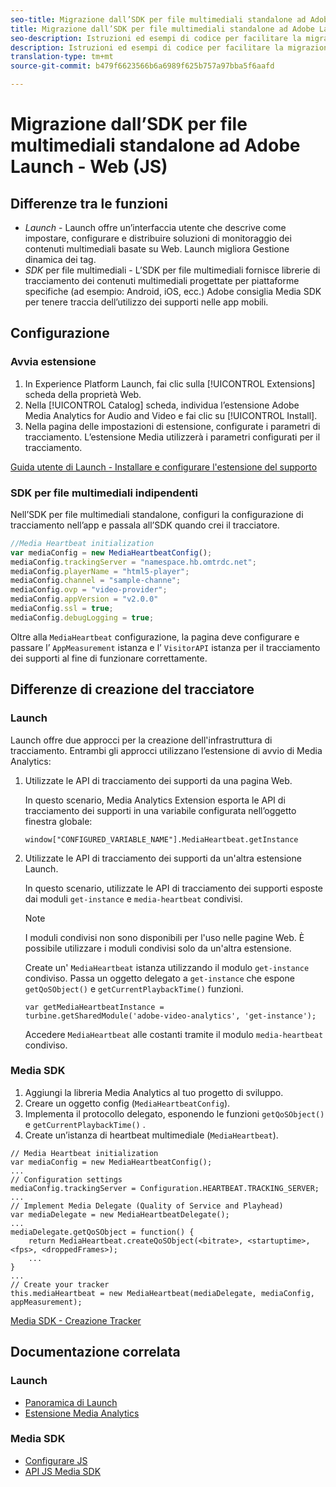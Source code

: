 ```yaml
---
seo-title: Migrazione dall’SDK per file multimediali standalone ad Adobe Launch - Web (JS)
title: Migrazione dall’SDK per file multimediali standalone ad Adobe Launch - Web (JS)
seo-description: Istruzioni ed esempi di codice per facilitare la migrazione da Media SDK a Launch.
description: Istruzioni ed esempi di codice per facilitare la migrazione da Media SDK a Launch.
translation-type: tm+mt
source-git-commit: b479f6623566b6a6989f625b757a97bba5f6aafd

---
```



# Migrazione dall’SDK per file multimediali standalone ad Adobe Launch - Web (JS)

## Differenze tra le funzioni

* *Launch* - Launch offre un’interfaccia utente che descrive come impostare, configurare e distribuire soluzioni di monitoraggio dei contenuti multimediali basate su Web. Launch migliora Gestione dinamica dei tag.
* *SDK* per file multimediali - L’SDK per file multimediali fornisce librerie di tracciamento dei contenuti multimediali progettate per piattaforme specifiche (ad esempio: Android, iOS, ecc.) Adobe consiglia Media SDK per tenere traccia dell’utilizzo dei supporti nelle app mobili.

## Configurazione

### Avvia estensione

1. In Experience Platform Launch, fai clic sulla [!UICONTROL Extensions] scheda della proprietà Web.
1. Nella [!UICONTROL Catalog] scheda, individua l’estensione Adobe Media Analytics for Audio and Video e fai clic su [!UICONTROL Install].
1. Nella pagina delle impostazioni di estensione, configurate i parametri di tracciamento.
L’estensione Media utilizzerà i parametri configurati per il tracciamento.

[Guida utente di Launch - Installare e configurare l'estensione del supporto](https://docs.adobe.com/content/help/en/launch/using/extensions-ref/adobe-extension/media-analytics-extension/overview.html#install-and-configure-the-ma-extension)

### SDK per file multimediali indipendenti

Nell’SDK per file multimediali standalone, configuri la configurazione di tracciamento nell’app e passala all’SDK quando crei il tracciatore.

```javascript
//Media Heartbeat initialization
var mediaConfig = new MediaHeartbeatConfig();
mediaConfig.trackingServer = "namespace.hb.omtrdc.net";
mediaConfig.playerName = "html5-player";
mediaConfig.channel = "sample-channe";
mediaConfig.ovp = "video-provider";
mediaConfig.appVersion = "v2.0.0"
mediaConfig.ssl = true;
mediaConfig.debugLogging = true;
```

Oltre alla `MediaHeartbeat` configurazione, la pagina deve configurare e passare l’ `AppMeasurement` istanza e l’ `VisitorAPI` istanza per il tracciamento dei supporti al fine di funzionare correttamente.

## Differenze di creazione del tracciatore

### Launch

Launch offre due approcci per la creazione dell'infrastruttura di tracciamento. Entrambi gli approcci utilizzano l’estensione di avvio di Media Analytics:

1. Utilizzate le API di tracciamento dei supporti da una pagina Web.

   In questo scenario, Media Analytics Extension esporta le API di tracciamento dei supporti in una variabile configurata nell’oggetto finestra globale:

   ```
   window["CONFIGURED_VARIABLE_NAME"].MediaHeartbeat.getInstance
   ```

1. Utilizzate le API di tracciamento dei supporti da un'altra estensione Launch.

   In questo scenario, utilizzate le API di tracciamento dei supporti esposte dai moduli `get-instance` e `media-heartbeat` condivisi.

   >[!NOTE]
   >
   >I moduli condivisi non sono disponibili per l'uso nelle pagine Web. È possibile utilizzare i moduli condivisi solo da un'altra estensione.

   Create un' `MediaHeartbeat` istanza utilizzando il modulo `get-instance` condiviso.
Passa un oggetto delegato a `get-instance` che espone `getQoSObject()` e `getCurrentPlaybackTime()` funzioni.

   ```
   var getMediaHeartbeatInstance =
   turbine.getSharedModule('adobe-video-analytics', 'get-instance');
   ```

   Accedere `MediaHeartbeat` alle costanti tramite il modulo `media-heartbeat` condiviso.

### Media SDK

1. Aggiungi la libreria Media Analytics al tuo progetto di sviluppo.
1. Creare un oggetto config (`MediaHeartbeatConfig`).
1. Implementa il protocollo delegato, esponendo le funzioni `getQoSObject()` e `getCurrentPlaybackTime()` .
1. Create un’istanza di heartbeat multimediale (`MediaHeartbeat`).

```
// Media Heartbeat initialization
var mediaConfig = new MediaHeartbeatConfig();
...
// Configuration settings
mediaConfig.trackingServer = Configuration.HEARTBEAT.TRACKING_SERVER;
...
// Implement Media Delegate (Quality of Service and Playhead)
var mediaDelegate = new MediaHeartbeatDelegate();
...
mediaDelegate.getQoSObject = function() {
    return MediaHeartbeat.createQoSObject(<bitrate>, <startuptime>, <fps>, <droppedFrames>);
    ...
}
...
// Create your tracker
this.mediaHeartbeat = new MediaHeartbeat(mediaDelegate, mediaConfig, appMeasurement);
```

[Media SDK - Creazione Tracker](https://docs.adobe.com/content/help/en/media-analytics/using/sdk-implement/cookbook/sdk-vs-launch-qoe.html)

## Documentazione correlata

### Launch

* [Panoramica di Launch](https://docs.adobe.com/content/help/en/launch/using/overview.html)
* [Estensione Media Analytics](https://docs.adobe.com/content/help/en/launch/using/extensions-ref/adobe-extension/media-analytics-extension/overview.html)

### Media SDK

* [Configurare JS](/help/sdk-implement/setup/set-up-js.md)
* [API JS Media SDK](https://adobe-marketing-cloud.github.io/media-sdks/reference/javascript/MediaHeartbeat.html)

